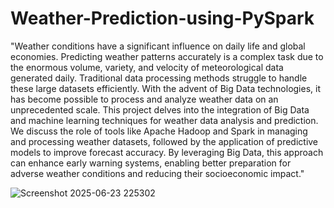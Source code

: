 # Weather-Prediction-using-PySpark
"Weather conditions have a significant influence on daily life and global economies. Predicting weather patterns accurately is a complex task due to the enormous volume, variety, and velocity of meteorological data generated daily. Traditional data processing methods struggle to handle these large datasets efficiently. With the advent of Big Data technologies, it has become possible to process and analyze weather data on an unprecedented scale.
 This project delves into the integration of Big Data and machine learning techniques for weather data analysis and prediction. We discuss the role of tools like Apache Hadoop and Spark in managing and processing weather datasets, followed by the application of predictive models to improve forecast accuracy. By leveraging Big Data, this approach can enhance early warning systems, enabling better preparation for adverse weather conditions and reducing their socioeconomic impact."

![Screenshot 2025-06-23 225302](https://github.com/user-attachments/assets/eed53bd1-a951-48e3-a403-d99df36088fe)
